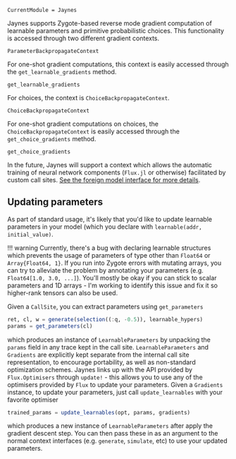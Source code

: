 ```@meta
CurrentModule = Jaynes
```

Jaynes supports Zygote-based reverse mode gradient computation of learnable parameters and primitive probabilistic choices. This functionality is accessed through two different gradient contexts.

```@docs
ParameterBackpropagateContext
```

For one-shot gradient computations, this context is easily accessed through the `get_learnable_gradients` method.

```@docs
get_learnable_gradients
```

For choices, the context is `ChoiceBackpropagateContext`.

```@docs
ChoiceBackpropagateContext
```

For one-shot gradient computations on choices, the `ChoiceBackpropagateContext` is easily accessed through the `get_choice_gradients` method.

```@docs
get_choice_gradients
```

In the future, Jaynes will support a context which allows the automatic training of neural network components (`Flux.jl` or otherwise) facilitated by custom call sites. [See the foreign model interface for more details](fmi.md).

## Updating parameters

As part of standard usage, it's likely that you'd like to update learnable parameters in your model (which you declare with `learnable(addr, initial_value)`. 

!!! warning
    Currently, there's a bug with declaring learnable structures which prevents the usage of parameters of type other than `Float64` or `Array{Float64, 1}`. If you run into Zygote errors with mutating arrays, you can try to alleviate the problem by annotating your parameters (e.g. `Float64[1.0, 3.0, ...]`). You'll mostly be okay if you can stick to scalar parameters and 1D arrays - I'm working to identify this issue and fix it so higher-rank tensors can also be used.

Given a `CallSite`, you can extract parameters using `get_parameters`

```julia
ret, cl, w = generate(selection((:q, -0.5)), learnable_hypers)
params = get_parameters(cl)
```

which produces an instance of `LearnableParameters` by unpacking the `params` field in any trace kept in the call site. `LearnableParameters` and `Gradients` are explicitly kept separate from the internal call site representation, to encourage portability, as well as non-standard optimization schemes. Jaynes links up with the API provided by `Flux.Optimisers` through `update!` - this allows you to use any of the optimisers provided by `Flux` to update your parameters. Given a `Gradients` instance, to update your parameters, just call `update_learnables` with your favorite optimiser

```julia
trained_params = update_learnables(opt, params, gradients)
```

which produces a new instance of `LearnableParameters` after apply the gradient descent step. You can then pass these in as an argument to the normal context interfaces (e.g. `generate`, `simulate`, etc) to use your updated parameters.

